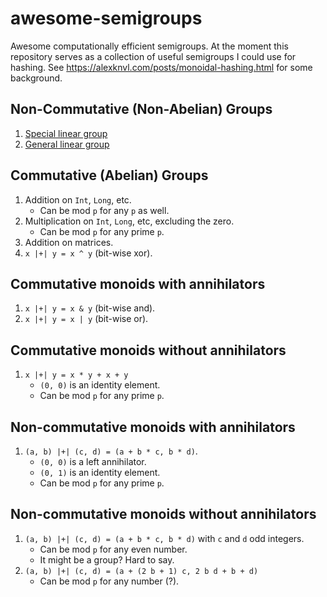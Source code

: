 # awesome-semigroups
Awesome computationally efficient semigroups. At the moment this repository serves as a collection of useful semigroups I could use for hashing. See https://alexknvl.com/posts/monoidal-hashing.html for some background.

## Non-Commutative (Non-Abelian) Groups
1. [Special linear group](https://en.wikipedia.org/wiki/Special_linear_group)
2. [General linear group](https://en.wikipedia.org/wiki/General_linear_group)

## Commutative (Abelian) Groups
1. Addition on `Int`, `Long`, etc.
   * Can be mod `p` for any `p` as well.
2. Multiplication on `Int`, `Long`, etc, excluding the zero.
   * Can be mod `p` for any prime `p`.
3. Addition on matrices.
4. `x |+| y = x ^ y` (bit-wise xor).

## Commutative monoids with annihilators
1. `x |+| y = x & y` (bit-wise and).
2. `x |+| y = x | y` (bit-wise or).

## Commutative monoids without annihilators
1. `x |+| y = x * y + x + y`
   * `(0, 0)` is an identity element.
   * Can be mod `p` for any prime `p`.

## Non-commutative monoids with annihilators
1. `(a, b) |+| (c, d) = (a + b * c, b * d)`. 
   * `(0, 0)` is a left annihilator. 
   * `(0, 1)` is an identity element.
   * Can be mod `p` for any prime `p`.

## Non-commutative monoids without annihilators
1. `(a, b) |+| (c, d) = (a + b * c, b * d)` with `c` and `d` odd integers.
   * Can be mod `p` for any even number.
   * It might be a group? Hard to say.
2. `(a, b) |+| (c, d) = (a + (2 b + 1) c, 2 b d + b + d)`
   * Can be mod `p` for any number (?).

